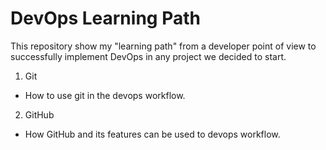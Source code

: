 # DevOps Learning Path
This repository show my "learning path" from a developer point of view to successfully implement DevOps in any project we decided to start.

1. Git
  - How to use git in the devops workflow.
2. GitHub
  - How GitHub and its features can be used to devops workflow.
